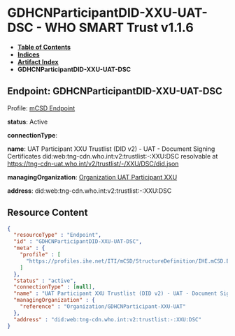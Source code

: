 # GDHCNParticipantDID-XXU-UAT-DSC - WHO SMART Trust v1.1.6

* [**Table of Contents**](toc.md)
* [**Indices**](indices.md)
* [**Artifact Index**](artifacts.md)
* **GDHCNParticipantDID-XXU-UAT-DSC**

## Endpoint: GDHCNParticipantDID-XXU-UAT-DSC

Profile: [mCSD Endpoint](https://profiles.ihe.net/ITI/mCSD/4.0.0/StructureDefinition-IHE.mCSD.Endpoint.html)

**status**: Active

**connectionType**: 

**name**: UAT Participant XXU Trustlist (DID v2) - UAT - Document Signing Certificates did:web:tng-cdn.who.int:v2:trustlist:-:XXU:DSC resolvable at https://tng-cdn-uat.who.int/v2/trustlist/-/XXU/DSC/did.json

**managingOrganization**: [Organization UAT Participant XXU](Organization-GDHCNParticipant-XXU-UAT.md)

**address**: did:web:tng-cdn.who.int:v2:trustlist:-:XXU:DSC



## Resource Content

```json
{
  "resourceType" : "Endpoint",
  "id" : "GDHCNParticipantDID-XXU-UAT-DSC",
  "meta" : {
    "profile" : [
      "https://profiles.ihe.net/ITI/mCSD/StructureDefinition/IHE.mCSD.Endpoint"
    ]
  },
  "status" : "active",
  "connectionType" : [null],
  "name" : "UAT Participant XXU Trustlist (DID v2) - UAT - Document Signing Certificates\ndid:web:tng-cdn.who.int:v2:trustlist:-:XXU:DSC\nresolvable at https://tng-cdn-uat.who.int/v2/trustlist/-/XXU/DSC/did.json",
  "managingOrganization" : {
    "reference" : "Organization/GDHCNParticipant-XXU-UAT"
  },
  "address" : "did:web:tng-cdn.who.int:v2:trustlist:-:XXU:DSC"
}

```
